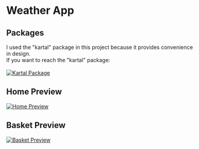 # Weather App

## Packages 
I used the "kartal" package in this project because it provides convenience in design.
<br/>
If you want to reach the "kartal" package:
<br/>
<br/>
<a href="https://pub.dev/packages/kartal"><img src="https://i.imgur.com/G5MQMcb.png" title="Kartal Package"/></a>

## Home Preview
<a href="https://media.giphy.com/media/wMU3EjYDtIr5i3rMc7/giphy.gif"><img src="https://media.giphy.com/media/wMU3EjYDtIr5i3rMc7/giphy.gif" title="Home Preview"/></a>

## Basket Preview
<a href="https://media.giphy.com/media/J4YH0x5jwePOKWovHT/giphy.gif"><img src="https://media.giphy.com/media/J4YH0x5jwePOKWovHT/giphy.gif" title="Basket Preview"/></a>
